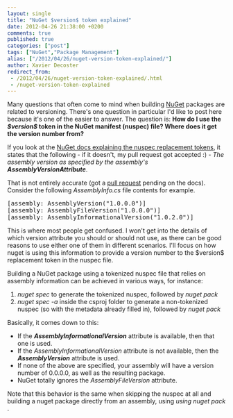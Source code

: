 ```yaml
---
layout: single
title: "NuGet $version$ token explained"
date: 2012-04-26 21:38:00 +0200
comments: true
published: true
categories: ["post"]
tags: ["NuGet","Package Management"]
alias: ["/2012/04/26/nuget-version-token-explained/"]
author: Xavier Decoster
redirect_from:
 - /2012/04/26/nuget-version-token-explained/.html
 - /nuget-version-token-explained
---
```

<p>Many questions that often come to mind when building <a href="http://www.nuget.org" target="_blank">NuGet</a> packages are related to versioning. There's one question in particular I'd like to post here because it's one of the easier to answer. The question is: <strong>How do I use the <em>$version$</em> token in the NuGet manifest (nuspec) file? Where does it get the version number from?</strong></p>

<p>If you look at the <a href="http://docs.nuget.org/docs/reference/nuspec-reference#Replacement_Tokens" target="_blank">NuGet docs explaining the nuspec replacement tokens</a>, it states that the following - if it doesn't, my pull request got accepted :) - <em>The assembly version as specified by the assembly's</em> <strong><em>AssemblyVersionAttribute</em></strong>.</p>

<p>That is not entirely accurate (got a <a href="https://github.com/NuGet/NuGetDocs/pull/27" target="_blank">pull request</a> pending on the docs). Consider the following <em>AssemblyInfo.cs</em> file contents for example.</p>

<pre class="brush: c#;gutter:false;auto-links:false;toolbar:false;wrap-lines:false;">[assembly: AssemblyVersion("1.0.0.0")]
[assembly: AssemblyFileVersion("1.0.0.0")]
[assembly: AssemblyInformationalVersion("1.0.2.0")]</pre>

<p>This is where most people get confused. I won't get into the details of which version attribute you should or should not use, as there can be good reasons to use either one of them in different scenarios. I'll focus on how nuget is using this information to provide a version number to the $version$ replacement token in the nuspec file.</p>

<p>Building a NuGet package using a tokenized nuspec file that relies on assembly information can be achieved in various ways, for instance:</p>

<ol>
<li><em>nuget spec <csproj></em> to generate the tokenized nuspec, followed by <em>nuget pack <csproj></em></li>
<li><em>nuget spec -a <assemblyPath></em> inside the csproj folder to generate a non-tokenized nuspec (so with the metadata already filled in), followed by <em>nuget pack <nuspec></em></li>
</ol>

<p>Basically, it comes down to this:</p>

<ul>
<li>If the <strong><em>AssemblyInformationalVersion</em></strong> attribute is available, then that one is used.</li>
<li>If the <em>AssemblyInformationalVersion</em> attribute is not available, then the <strong><em>AssemblyVersion</em></strong> attribute is used.</li>
<li>If none of the above are specified, your assembly will have a version number of 0.0.0.0, as well as the resulting package.</li>
<li>NuGet totally ignores the <em>AssemblyFileVersion</em> attribute.</li>
</ul>

<p>Note that this behavior is the same when skipping the nuspec at all and building a nuget package directly from an assembly, using <em>using nuget pack <assembly.dll></em>.</p>
